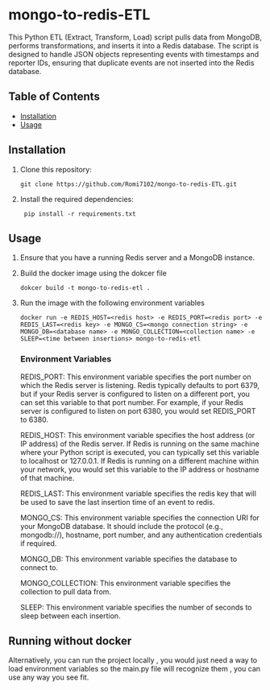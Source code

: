 # mongo-to-redis-ETL
This Python ETL (Extract, Transform, Load) script pulls data from MongoDB, performs transformations, and inserts it into a Redis database. The script is designed to handle JSON objects representing events with timestamps and reporter IDs, ensuring that duplicate events are not inserted into the Redis database.

## Table of Contents
- [Installation](#installation)
- [Usage](#usage)

## Installation

1. Clone this repository:

    ```git clone https://github.com/Romi7102/mongo-to-redis-ETL.git```

2. Install the required dependencies:
    
    ``` pip install -r requirements.txt```


## Usage

1. Ensure that you have a running Redis server and a MongoDB instance.

2. Build the docker image using the dokcer file

    ```dokcer build -t mongo-to-redis-etl .```

3. Run the image with the following environment variables

    ```docker run -e REDIS_HOST=<redis host> -e REDIS_PORT=<redis port> -e REDIS_LAST=<redis key> -e MONGO_CS=<mongo connection string> -e MONGO_DB=<database name> -e MONGO_COLLECTION=<collection name> -e SLEEP=<time between insertions> mongo-to-redis-etl```

    ### Environment Variables
    
    REDIS_PORT: This environment variable specifies the port number on which the Redis server is listening. Redis typically defaults to port 6379, but if your Redis server is configured to listen on a different port, you can set this variable to that port number. For example, if your Redis server is configured to listen on port 6380, you would set REDIS_PORT to 6380.

    REDIS_HOST: This environment variable specifies the host address (or IP address) of the Redis server. If Redis is running on the same machine where your Python script is executed, you can typically set this variable to localhost or 127.0.0.1. If Redis is running on a different machine within your network, you would set this variable to the IP address or hostname of that machine.

    REDIS_LAST: This environment variable specifies the redis key that will be used to save the last insertion time of an event to redis.

    MONGO_CS: This environment variable specifies the connection URI for your MongoDB database. It should include the protocol (e.g., mongodb://), hostname, port number, and any authentication credentials if required.

    MONGO_DB: This environment variable specifies the database to connect to. 

    MONGO_COLLECTION: This environment variable specifies the collection to pull data from.

    SLEEP: This environment variable specifies the number of seconds to sleep between each insertion.





## Running without docker

Alternatively, you can run the project locally , you would just need a way to load environment variables so the main.py file will recognize them , you can use any way you see fit.
